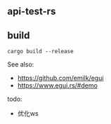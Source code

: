 ## api-test-rs

## build
```
cargo build --release
```


See also:
 - https://github.com/emilk/egui
 - https://www.egui.rs/#demo

todo:
- 优化ws
